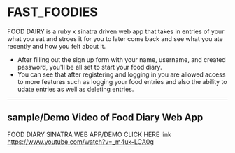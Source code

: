 # FAST_FOODIES

FOOD DAIRY is a ruby x sinatra driven web app that takes in entries of your what you eat and stroes it for you to later come back and see what you ate recently and how you felt about it.

- After filling out the sign up form with your name, username, and created password, you'll be all set to start your food diary.
- You can see that after registering and logging in you are allowed access to more features such as logging your food entries and also the ability to udate entries as well as deleting entries.


--------

## sample/Demo Video of Food Diary Web App

FOOD DIARY SINATRA WEB APP/DEMO
CLICK HERE link https://www.youtube.com/watch?v=_m4uk-LCA0g

